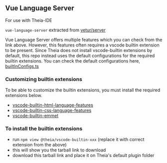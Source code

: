 ## Vue Language Server

For use with Theia-IDE

`vue-language-server` extracted from [vetur/server](https://github.com/vuejs/vetur/tree/master/server)

Vue Language Server offers multiple features which you can check from the link above. However, this features often requires a vscode builtin extension to be present.
Since Theia does not install vscode-builtin extensions by default, this repo instead uses the default configurations for the required builtin extensions.
You can check the default configurations here, [builtInConfigs.ts](https://github.com/Devpodio/vue-language-server/tree/master/src/builtInConfigs)


### Customizing builtin extensions

To be able to customize the builtin extensions, you must install the required extensions below.

- [vscode-builtin-html-language-features](https://www.npmjs.com/package/@theia/vscode-builtin-html-language-features)
- [vscode-builtin-css-language-features](https://www.npmjs.com/package/@theia/vscode-builtin-css-language-features)
- [vscode-builtin-emmet](https://www.npmjs.com/package/@theia/vscode-builtin-emmet)

### To install the builtin extensions

- run `npm view @theia/vscode-builtin-xxx` (replace it with correct extension from the above)
- this will show you the tarball link to download
- download this tarball link and place it on Theia's default plugin folder